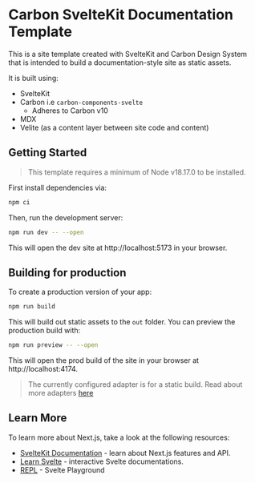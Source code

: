 # Carbon SvelteKit Documentation Template

This is a site template created with SvelteKit and Carbon Design System that is intended to build a documentation-style site as static assets.

It is built using:

- SvelteKit
- Carbon i.e `carbon-components-svelte`
  - Adheres to Carbon v10
- MDX
- Velite (as a content layer between site code and content)

## Getting Started

> This template requires a minimum of Node v18.17.0 to be installed.

First install dependencies via:

```bash
npm ci
```

Then, run the development server:

```bash
npm run dev -- --open
```

This will open the dev site at http://localhost:5173 in your browser.

## Building for production

To create a production version of your app:

```bash
npm run build
```

This will build out static assets to the `out` folder. You can preview the production build with:

```bash
npm run preview -- --open
```

This will open the prod build of the site in your browser at http://localhost:4174.

> The currently configured adapter is for a static build. Read about more adapters [here](https://kit.svelte.dev/docs/adapters)

## Learn More

To learn more about Next.js, take a look at the following resources:

- [SvelteKit Documentation](https://kit.svelte.dev/docs/introduction) - learn about Next.js features and API.
- [Learn Svelte](https://learn.svelte.dev/tutorial/welcome-to-svelte) - interactive Svelte documentations.
- [REPL](https://svelte.dev/repl/hello-world?version=4.2.12) - Svelte Playground
